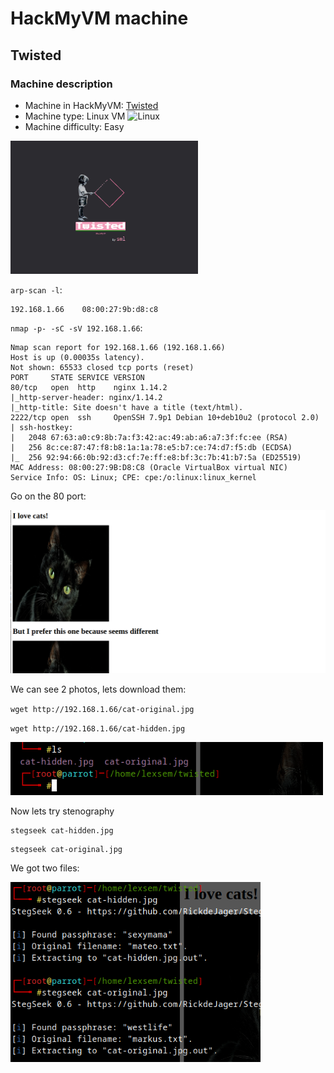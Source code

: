 # HackMyVM machine
## Twisted
### Machine description
  - Machine in HackMyVM: [Twisted](https://hackmyvm.eu/machines/machine.php?vm=Twisted)
  - Machine type: Linux VM <img src="https://hackmyvm.eu/img/linux.png" alt="Linux" width="20"/>
  - Machine difficulty: Easy

<img src="photo.png" alt="Twisted Logo" width="300"/>

`arp-scan -l`:

```
192.168.1.66	08:00:27:9b:d8:c8
```

`nmap -p- -sC -sV 192.168.1.66`:

```
Nmap scan report for 192.168.1.66 (192.168.1.66)
Host is up (0.00035s latency).
Not shown: 65533 closed tcp ports (reset)
PORT     STATE SERVICE VERSION
80/tcp   open  http    nginx 1.14.2
|_http-server-header: nginx/1.14.2
|_http-title: Site doesn't have a title (text/html).
2222/tcp open  ssh     OpenSSH 7.9p1 Debian 10+deb10u2 (protocol 2.0)
| ssh-hostkey: 
|   2048 67:63:a0:c9:8b:7a:f3:42:ac:49:ab:a6:a7:3f:fc:ee (RSA)
|   256 8c:ce:87:47:f8:b8:1a:1a:78:e5:b7:ce:74:d7:f5:db (ECDSA)
|_  256 92:94:66:0b:92:d3:cf:7e:ff:e8:bf:3c:7b:41:b7:5a (ED25519)
MAC Address: 08:00:27:9B:D8:C8 (Oracle VirtualBox virtual NIC)
Service Info: OS: Linux; CPE: cpe:/o:linux:linux_kernel
```

Go on the 80 port:

<img src="photo1.png" width="1000"/>

We can see 2 photos, lets download them:

`wget http://192.168.1.66/cat-original.jpg`

`wget http://192.168.1.66/cat-hidden.jpg`


<img src="photo2.png" width="500"/>

Now lets try stenography

```
stegseek cat-hidden.jpg
```

```
stegseek cat-original.jpg
```

We got two files:

<img src="photo3.png" width="400"/>







